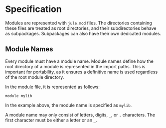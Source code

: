 # Specification

Modules are represented with `jule.mod` files. The directories containing these files are treated as root directories, and their subdirectories behave as subpackages. Subpackages can also have their own dedicated modules.

## Module Names

Every module must have a module name. Module names define how the root directory of a module is represented in the import paths. This is important for portability, as it ensures a definitive name is used regardless of the root module directory.

In the module file, it is represented as follows:
```
module mylib
```
In the example above, the module name is specified as `mylib`.

A module name may only consist of letters, digits, `_`, or `.` characters. The first character must be either a letter or an `_`.